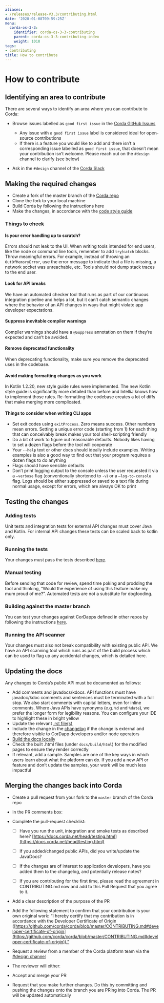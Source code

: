 ```yaml
---
aliases:
- /releases/release-V3.3/contributing.html
date: '2020-01-08T09:59:25Z'
menu:
  corda-os-3-3:
    identifier: corda-os-3-3-contributing
    parent: corda-os-3-3-contributing-index
    weight: 1010
tags:
- contributing
title: How to contribute
---
```



# How to contribute


## Identifying an area to contribute

There are several ways to identify an area where you can contribute to Corda:


* Browse issues labelled as `good first issue` in the
[Corda GitHub Issues](https://github.com/corda/corda/issues?q=is%3Aopen+is%3Aissue+label%3A%22good+first+issue%22)
    * Any issue with a `good first issue` label is considered ideal for open-source contributions
    * If there is a feature you would like to add and there isn’t a corresponding issue labelled as `good first issue`,
that doesn’t mean your contribution isn’t welcome. Please reach out on the `#design` channel to clarify (see
below)


* Ask in the `#design` channel of the [Corda Slack](https://slack.corda.net/)


## Making the required changes


* Create a fork of the master branch of the [Corda repo](https://github.com/corda/corda)
* Clone the fork to your local machine
* Build Corda by following the instructions here
* Make the changes, in accordance with the [code style guide](codestyle.md)


### Things to check


#### Is your error handling up to scratch?

Errors should not leak to the UI. When writing tools intended for end users, like the node or command line tools,
remember to add `try`/`catch` blocks. Throw meaningful errors. For example, instead of throwing an
`OutOfMemoryError`, use the error message to indicate that a file is missing, a network socket was unreachable, etc.
Tools should not dump stack traces to the end user.


#### Look for API breaks

We have an automated checker tool that runs as part of our continuous integration pipeline and helps a lot, but it
can’t catch semantic changes where the behavior of an API changes in ways that might violate app developer expectations.


#### Suppress inevitable compiler warnings

Compiler warnings should have a `@Suppress` annotation on them if they’re expected and can’t be avoided.


#### Remove deprecated functionality

When deprecating functionality, make sure you remove the deprecated uses in the codebase.


#### Avoid making formatting changes as you work

In Kotlin 1.2.20, new style guide rules were implemented. The new Kotlin style guide is significantly more detailed
than before and IntelliJ knows how to implement those rules. Re-formatting the codebase creates a lot of diffs that
make merging more complicated.


#### Things to consider when writing CLI apps


* Set exit codes using `exitProcess`. Zero means success. Other numbers mean errors. Setting a unique error code
(starting from 1) for each thing that can conceivably break makes your tool shell-scripting friendly
* Do a bit of work to figure out reasonable defaults. Nobody likes having to set a dozen flags before the tool will
cooperate
* Your `--help` text or other docs should ideally include examples. Writing examples is also a good way to find out
that your program requires a dozen flags to do anything
* Flags should have sensible defaults
* Don’t print logging output to the console unless the user requested it via a `–verbose` flag (conventionally
shortened to `-v`) or a `–log-to-console` flag. Logs should be either suppressed or saved to a text file during
normal usage, except for errors, which are always OK to print


## Testing the changes


### Adding tests

Unit tests and integration tests for external API changes must cover Java and Kotlin. For internal API changes these
tests can be scaled back to kotlin only.


### Running the tests

Your changes must pass the tests described [here](testing.md).


### Manual testing

Before sending that code for review, spend time poking and prodding the tool and thinking, “Would the experience of
using this feature make my mum proud of me?”. Automated tests are not a substitute for dogfooding.


### Building against the master branch

You can test your changes against CorDapps defined in other repos by following the instructions
[here](building-against-master.md).


### Running the API scanner

Your changes must also not break compatibility with existing public API. We have an API scanning tool which runs as part of the build
process which can be used to flag up any accidental changes, which is detailed here.


## Updating the docs

Any changes to Corda’s public API must be documented as follows:


* Add comments and javadocs/kdocs. API functions must have javadoc/kdoc comments and sentences must be terminated
with a full stop. We also start comments with capital letters, even for inline comments. Where Java APIs have
synonyms (e.g. `%d` and `%date`), we prefer the longer form for legibility reasons. You can configure your IDE
to highlight these in bright yellow
* Update the relevant [.rst file(s)](https://github.com/corda/corda/tree/master/docs/source)
* Include the change in the [changelog](changelog.md) if the change is external and therefore visible to CorDapp
developers and/or node operators
* [Build the docs locally](building-the-docs.md)
* Check the built .html files (under `docs/build/html`) for the modified pages to ensure they render correctly
* If relevant, add a sample. Samples are one of the key ways in which users learn about what the platform can do.
If you add a new API or feature and don’t update the samples, your work will be much less impactful


## Merging the changes back into Corda


* Create a pull request from your fork to the `master` branch of the Corda repo
* In the PR comments box:



* Complete the pull-request checklist:
    * [ ] Have you run the unit, integration and smoke tests as described here? [https://docs.corda.net/head/testing.html](https://docs.corda.net/head/testing.html)
    * [ ] If you added/changed public APIs, did you write/update the JavaDocs?
    * [ ] If the changes are of interest to application developers, have you added them to the changelog, and potentially
release notes?
    * [ ] If you are contributing for the first time, please read the agreement in CONTRIBUTING.md now and add to this
Pull Request that you agree to it.


* Add a clear description of the purpose of the PR
* Add the following statement to confirm that your contribution is your own original work: “I hereby certify that my contribution is in accordance with the Developer Certificate of Origin ([https://github.com/corda/corda/blob/master/CONTRIBUTING.md#developer-certificate-of-origin](https://github.com/corda/corda/blob/master/CONTRIBUTING.md#developer-certificate-of-origin)).”



* Request a review from a member of the Corda platform team via the [#design channel](https://slack.corda.net/)
* The reviewer will either:



* Accept and merge your PR
* Request that you make further changes. Do this by committing and pushing the changes onto the branch you are PRing
into Corda. The PR will be updated automatically


